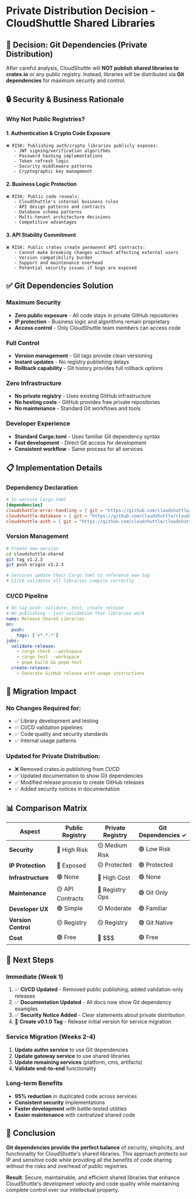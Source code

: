 # Private Distribution Decision - CloudShuttle Shared Libraries

## 🎯 Decision: Git Dependencies (Private Distribution)

After careful analysis, CloudShuttle will **NOT publish shared libraries to crates.io** or any public registry. Instead, libraries will be distributed via **Git dependencies** for maximum security and control.

## 🔒 Security & Business Rationale

### **Why Not Public Registries?**

#### **1. Authentication & Crypto Code Exposure**
```
❌ RISK: Publishing auth/crypto libraries publicly exposes:
   - JWT signing/verification algorithms
   - Password hashing implementations
   - Token refresh logic
   - Security middleware patterns
   - Cryptographic key management
```

#### **2. Business Logic Protection**
```
❌ RISK: Public code reveals:
   - CloudShuttle's internal business rules
   - API design patterns and contracts
   - Database schema patterns
   - Multi-tenant architecture decisions
   - Competitive advantages
```

#### **3. API Stability Commitment**
```
❌ RISK: Public crates create permanent API contracts:
   - Cannot make breaking changes without affecting external users
   - Version compatibility burden
   - Support and maintenance overhead
   - Potential security issues if bugs are exposed
```

## ✅ Git Dependencies Solution

### **Maximum Security**
- **Zero public exposure** - All code stays in private GitHub repositories
- **IP protection** - Business logic and algorithms remain proprietary
- **Access control** - Only CloudShuttle team members can access code

### **Full Control**
- **Version management** - Git tags provide clean versioning
- **Instant updates** - No registry publishing delays
- **Rollback capability** - Git history provides full rollback options

### **Zero Infrastructure**
- **No private registry** - Uses existing GitHub infrastructure
- **No hosting costs** - GitHub provides free private repositories
- **No maintenance** - Standard Git workflows and tools

### **Developer Experience**
- **Standard Cargo.toml** - Uses familiar Git dependency syntax
- **Fast development** - Direct Git access for development
- **Consistent workflow** - Same process for all services

## 📋 Implementation Details

### **Dependency Declaration**
```toml
# In service Cargo.toml
[dependencies]
cloudshuttle-error-handling = { git = "https://github.com/cloudshuttle/cloudshuttle-shared.git", tag = "v0.1.0" }
cloudshuttle-database = { git = "https://github.com/cloudshuttle/cloudshuttle-shared.git", tag = "v0.1.0" }
cloudshuttle-auth = { git = "https://github.com/cloudshuttle/cloudshuttle-shared.git", tag = "v0.1.0" }
```

### **Version Management**
```bash
# Create new version
cd cloudshuttle-shared
git tag v1.2.3
git push origin v1.2.3

# Services update their Cargo.toml to reference new tag
# CI/CD validates all libraries compile correctly
```

### **CI/CD Pipeline**
```yaml
# On tag push: validate, test, create release
# No publishing - just validation that libraries work
name: Release Shared Libraries
on:
  push:
    tags: ['v*.*.*']
jobs:
  validate-release:
    - cargo check --workspace
    - cargo test --workspace
    - pnpm build && pnpm test
  create-release:
    - Generate GitHub release with usage instructions
```

## 🔄 Migration Impact

### **No Changes Required for:**
- ✅ Library development and testing
- ✅ CI/CD validation pipelines
- ✅ Code quality and security standards
- ✅ Internal usage patterns

### **Updated for Private Distribution:**
- ❌ Removed crates.io publishing from CI/CD
- ✅ Updated documentation to show Git dependencies
- ✅ Modified release process to create GitHub releases
- ✅ Added security notices in documentation

## 📊 Comparison Matrix

| Aspect | Public Registry | Private Registry | Git Dependencies ✓ |
|--------|----------------|------------------|-------------------|
| **Security** | 🔴 High Risk | 🟡 Medium Risk | 🟢 Low Risk |
| **IP Protection** | 🔴 Exposed | 🟡 Protected | 🟢 Protected |
| **Infrastructure** | 🟢 None | 🔴 High Cost | 🟢 None |
| **Maintenance** | 🟡 API Contracts | 🔴 Registry Ops | 🟢 Git Only |
| **Developer UX** | 🟢 Simple | 🟡 Moderate | 🟢 Familiar |
| **Version Control** | 🟡 Registry | 🟡 Registry | 🟢 Git Native |
| **Cost** | 🟢 Free | 🔴 $$$ | 🟢 Free |

## 🚀 Next Steps

### **Immediate (Week 1)**
1. ✅ **CI/CD Updated** - Removed public publishing, added validation-only releases
2. ✅ **Documentation Updated** - All docs now show Git dependency examples
3. ✅ **Security Notice Added** - Clear statements about private distribution
4. 🔄 **Create v0.1.0 Tag** - Release initial version for service migration

### **Service Migration (Weeks 2-4)**
1. **Update authn service** to use Git dependencies
2. **Update gateway service** to use shared libraries
3. **Update remaining services** (platform, cms, artifacts)
4. **Validate end-to-end** functionality

### **Long-term Benefits**
- **95% reduction** in duplicated code across services
- **Consistent security** implementations
- **Faster development** with battle-tested utilities
- **Easier maintenance** with centralized shared code

## 🎯 Conclusion

**Git dependencies provide the perfect balance** of security, simplicity, and functionality for CloudShuttle's shared libraries. This approach protects our IP and sensitive code while providing all the benefits of code sharing without the risks and overhead of public registries.

**Result**: Secure, maintainable, and efficient shared libraries that enhance CloudShuttle's development velocity and code quality while maintaining complete control over our intellectual property.
